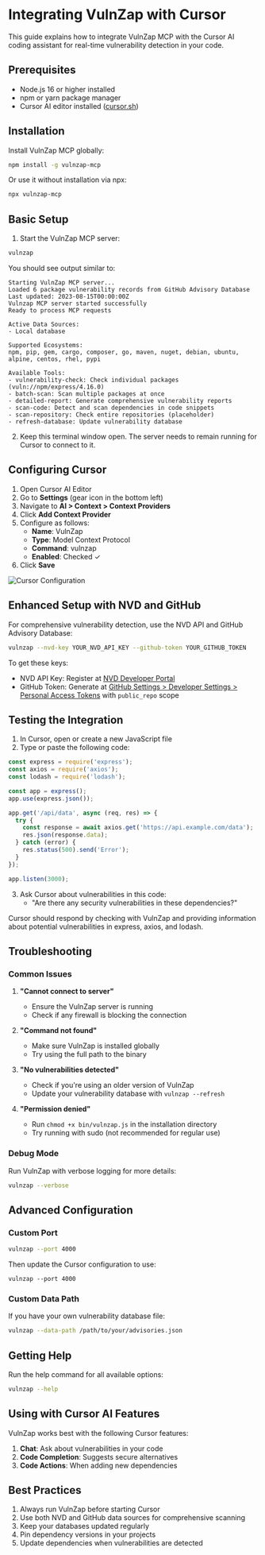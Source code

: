 # Integrating VulnZap with Cursor

This guide explains how to integrate VulnZap MCP with the Cursor AI coding assistant for real-time vulnerability detection in your code.

## Prerequisites

- Node.js 16 or higher installed
- npm or yarn package manager
- Cursor AI editor installed ([cursor.sh](https://cursor.sh))

## Installation

Install VulnZap MCP globally:

```bash
npm install -g vulnzap-mcp
```

Or use it without installation via npx:

```bash
npx vulnzap-mcp
```

## Basic Setup

1. Start the VulnZap MCP server:

```bash
vulnzap
```

You should see output similar to:

```
Starting VulnZap MCP server...
Loaded 6 package vulnerability records from GitHub Advisory Database
Last updated: 2023-08-15T00:00:00Z
Vulnzap MCP server started successfully
Ready to process MCP requests

Active Data Sources:
- Local database

Supported Ecosystems:
npm, pip, gem, cargo, composer, go, maven, nuget, debian, ubuntu, alpine, centos, rhel, pypi

Available Tools:
- vulnerability-check: Check individual packages (vuln://npm/express/4.16.0)
- batch-scan: Scan multiple packages at once
- detailed-report: Generate comprehensive vulnerability reports
- scan-code: Detect and scan dependencies in code snippets
- scan-repository: Check entire repositories (placeholder)
- refresh-database: Update vulnerability database
```

2. Keep this terminal window open. The server needs to remain running for Cursor to connect to it.

## Configuring Cursor

1. Open Cursor AI Editor
2. Go to **Settings** (gear icon in the bottom left)
3. Navigate to **AI > Context > Context Providers**
4. Click **Add Context Provider**
5. Configure as follows:
   - **Name**: VulnZap
   - **Type**: Model Context Protocol
   - **Command**: vulnzap
   - **Enabled**: Checked ✓
6. Click **Save**

![Cursor Configuration](cursor-config.png)

## Enhanced Setup with NVD and GitHub

For comprehensive vulnerability detection, use the NVD API and GitHub Advisory Database:

```bash
vulnzap --nvd-key YOUR_NVD_API_KEY --github-token YOUR_GITHUB_TOKEN
```

To get these keys:
- NVD API Key: Register at [NVD Developer Portal](https://nvd.nist.gov/developers/request-an-api-key)
- GitHub Token: Generate at [GitHub Settings > Developer Settings > Personal Access Tokens](https://github.com/settings/tokens) with `public_repo` scope

## Testing the Integration

1. In Cursor, open or create a new JavaScript file
2. Type or paste the following code:

```javascript
const express = require('express');
const axios = require('axios');
const lodash = require('lodash');

const app = express();
app.use(express.json());

app.get('/api/data', async (req, res) => {
  try {
    const response = await axios.get('https://api.example.com/data');
    res.json(response.data);
  } catch (error) {
    res.status(500).send('Error');
  }
});

app.listen(3000);
```

3. Ask Cursor about vulnerabilities in this code:
   - "Are there any security vulnerabilities in these dependencies?"

Cursor should respond by checking with VulnZap and providing information about potential vulnerabilities in express, axios, and lodash.

## Troubleshooting

### Common Issues

1. **"Cannot connect to server"**
   - Ensure the VulnZap server is running
   - Check if any firewall is blocking the connection

2. **"Command not found"**
   - Make sure VulnZap is installed globally
   - Try using the full path to the binary

3. **"No vulnerabilities detected"**
   - Check if you're using an older version of VulnZap
   - Update your vulnerability database with `vulnzap --refresh`

4. **"Permission denied"**
   - Run `chmod +x bin/vulnzap.js` in the installation directory
   - Try running with sudo (not recommended for regular use)

### Debug Mode

Run VulnZap with verbose logging for more details:

```bash
vulnzap --verbose
```

## Advanced Configuration

### Custom Port

```bash
vulnzap --port 4000
```

Then update the Cursor configuration to use:
```
vulnzap --port 4000
```

### Custom Data Path

If you have your own vulnerability database file:

```bash
vulnzap --data-path /path/to/your/advisories.json
```

## Getting Help

Run the help command for all available options:

```bash
vulnzap --help
```

## Using with Cursor AI Features

VulnZap works best with the following Cursor features:

1. **Chat**: Ask about vulnerabilities in your code
2. **Code Completion**: Suggests secure alternatives
3. **Code Actions**: When adding new dependencies

## Best Practices

1. Always run VulnZap before starting Cursor
2. Use both NVD and GitHub data sources for comprehensive scanning
3. Keep your databases updated regularly
4. Pin dependency versions in your projects
5. Update dependencies when vulnerabilities are detected 
